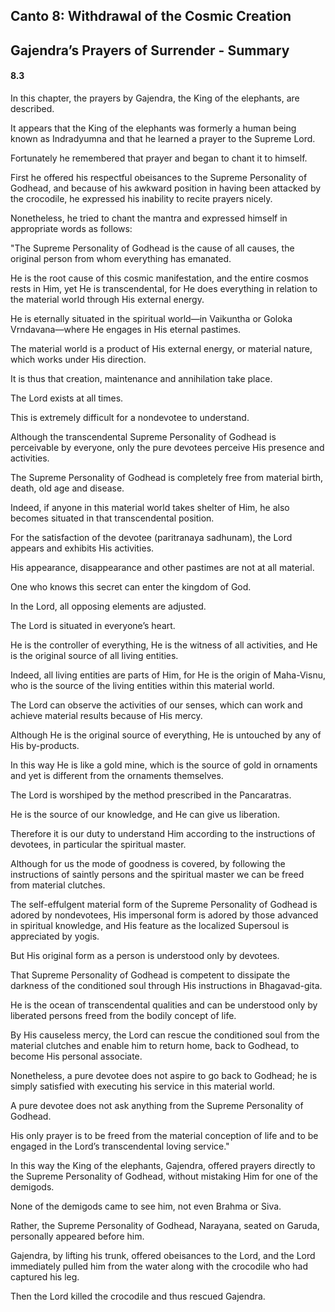 <!--
.. title: SB:work:565/602
.. slug: sb-565-work
.. date: 2019-08-18 00:26:56 UTC-04:00 
.. tags: work
.. category: bhagavatam
.. link:
.. description: work
.. type: text
-->

## Canto 8: Withdrawal of the Cosmic Creation

## Gajendra’s Prayers of Surrender - Summary

#### 8.3

In this chapter, the prayers by Gajendra, the King of the elephants, are described.

It appears that the King of the elephants was formerly a human being known as Indradyumna and that he learned a prayer to the Supreme Lord.

Fortunately he remembered that prayer and began to chant it to himself.

First he offered his respectful obeisances to the Supreme Personality of Godhead, and because of his awkward position in having been attacked by the crocodile, he expressed his inability to recite prayers nicely.

<!-- TEASER_END -->

Nonetheless, he tried to chant the mantra and expressed himself in appropriate words as follows:

"The Supreme Personality of Godhead is the cause of all causes, the original person from whom everything has emanated.

He is the root cause of this cosmic manifestation, and the entire cosmos rests in Him, yet He is transcendental, for He does everything in relation to the material world through His external energy.

He is eternally situated in the spiritual world—in Vaikuntha or Goloka Vrndavana—where He engages in His eternal pastimes.

The material world is a product of His external energy, or material nature, which works under His direction.

It is thus that creation, maintenance and annihilation take place.

The Lord exists at all times.

This is extremely difficult for a nondevotee to understand.

Although the transcendental Supreme Personality of Godhead is perceivable by everyone, only the pure devotees perceive His presence and activities.

The Supreme Personality of Godhead is completely free from material birth, death, old age and disease.

Indeed, if anyone in this material world takes shelter of Him, he also becomes situated in that transcendental position.

For the satisfaction of the devotee (paritranaya sadhunam), the Lord appears and exhibits His activities.

His appearance, disappearance and other pastimes are not at all material.

One who knows this secret can enter the kingdom of God.

In the Lord, all opposing elements are adjusted.

The Lord is situated in everyone’s heart.

He is the controller of everything, He is the witness of all activities, and He is the original source of all living entities.

Indeed, all living entities are parts of Him, for He is the origin of Maha-Visnu, who is the source of the living entities within this material world.

The Lord can observe the activities of our senses, which can work and achieve material results because of His mercy.

Although He is the original source of everything, He is untouched by any of His by-products.

In this way He is like a gold mine, which is the source of gold in ornaments and yet is different from the ornaments themselves.

The Lord is worshiped by the method prescribed in the Pancaratras.

He is the source of our knowledge, and He can give us liberation.

Therefore it is our duty to understand Him according to the instructions of devotees, in particular the spiritual master.

Although for us the mode of goodness is covered, by following the instructions of saintly persons and the spiritual master we can be freed from material clutches.

The self-effulgent material form of the Supreme Personality of Godhead is adored by nondevotees, His impersonal form is adored by those advanced in spiritual knowledge, and His feature as the localized Supersoul is appreciated by yogis.

But His original form as a person is understood only by devotees.

That Supreme Personality of Godhead is competent to dissipate the darkness of the conditioned soul through His instructions in Bhagavad-gita.

He is the ocean of transcendental qualities and can be understood only by liberated persons freed from the bodily concept of life.

By His causeless mercy, the Lord can rescue the conditioned soul from the material clutches and enable him to return home, back to Godhead, to become His personal associate.

Nonetheless, a pure devotee does not aspire to go back to Godhead; he is simply satisfied with executing his service in this material world.

A pure devotee does not ask anything from the Supreme Personality of Godhead.

His only prayer is to be freed from the material conception of life and to be engaged in the Lord’s transcendental loving service."

In this way the King of the elephants, Gajendra, offered prayers directly to the Supreme Personality of Godhead, without mistaking Him for one of the demigods.

None of the demigods came to see him, not even Brahma or Siva.

Rather, the Supreme Personality of Godhead, Narayana, seated on Garuda, personally appeared before him.

Gajendra, by lifting his trunk, offered obeisances to the Lord, and the Lord immediately pulled him from the water along with the crocodile who had captured his leg.

Then the Lord killed the crocodile and thus rescued Gajendra.

